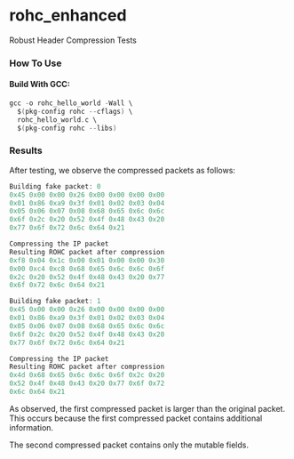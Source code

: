 # rohc_enhanced

Robust Header Compression Tests

### How To Use

#### Build With GCC:

```C
gcc -o rohc_hello_world -Wall \
  $(pkg-config rohc --cflags) \
  rohc_hello_world.c \
  $(pkg-config rohc --libs) 

```
### Results 

After testing, we observe the compressed packets as follows:

```C
Building fake packet: 0
0x45 0x00 0x00 0x26 0x00 0x00 0x00 0x00 
0x01 0x86 0xa9 0x3f 0x01 0x02 0x03 0x04 
0x05 0x06 0x07 0x08 0x68 0x65 0x6c 0x6c 
0x6f 0x2c 0x20 0x52 0x4f 0x48 0x43 0x20 
0x77 0x6f 0x72 0x6c 0x64 0x21 

Compressing the IP packet
Resulting ROHC packet after compression
0xf8 0x04 0x1c 0x00 0x01 0x00 0x00 0x30 
0x00 0xc4 0xc8 0x68 0x65 0x6c 0x6c 0x6f 
0x2c 0x20 0x52 0x4f 0x48 0x43 0x20 0x77 
0x6f 0x72 0x6c 0x64 0x21 

Building fake packet: 1
0x45 0x00 0x00 0x26 0x00 0x00 0x00 0x00 
0x01 0x86 0xa9 0x3f 0x01 0x02 0x03 0x04 
0x05 0x06 0x07 0x08 0x68 0x65 0x6c 0x6c 
0x6f 0x2c 0x20 0x52 0x4f 0x48 0x43 0x20 
0x77 0x6f 0x72 0x6c 0x64 0x21 

Compressing the IP packet
Resulting ROHC packet after compression
0x4d 0x68 0x65 0x6c 0x6c 0x6f 0x2c 0x20 
0x52 0x4f 0x48 0x43 0x20 0x77 0x6f 0x72 
0x6c 0x64 0x21
```

As observed, the first compressed packet is larger than the original packet. This occurs because the first compressed packet contains additional information.

The second compressed packet contains only the mutable fields.